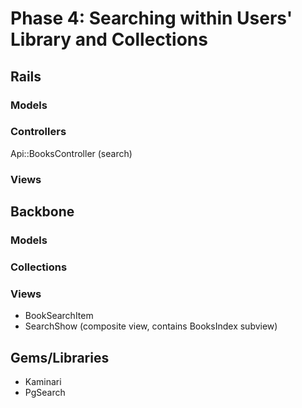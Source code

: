 # Phase 4: Searching within Users' Library and Collections

## Rails
### Models

### Controllers
Api::BooksController (search)
### Views

## Backbone
### Models

### Collections

### Views
* BookSearchItem
* SearchShow (composite view, contains BooksIndex subview)

## Gems/Libraries
* Kaminari
* PgSearch
